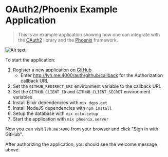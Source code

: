 # OAuth2/Phoenix Example Application

> This is an example application showing how one can integrate with the
> [OAuth2](https://github.com/scrogson/oauth2) library and
> the [Phoenix](https://github.com/phoenixframework/phoenix) framework.

![Alt text](https://monosnap.com/file/PahR5zCiU9EapeRyuvAKn1AyTitp1p.png)

To start the application:

1. Register a new application on [GitHub](https://github.com/settings/applications/new)
    - Enter http://lvh.me:4000/auth/github/callback for the Authorization callback URL
2. Set the `GITHUB_REDIRECT_URI` environment variable to the callback URL
3. Set the `GITHUB_CLIENT_ID` and `GITHUB_CLIENT_SECRET` environment variables
4. Install Elixir dependencies with `mix deps.get`
5. Install NodeJS dependencies with `npm install`
6. Setup the database with `mix ecto.setup`
7. Start the application with `mix phoenix.server`

Now you can visit `lvh.me:4000` from your browser and click "Sign in with
GitHub".

After authorizing the application, you should see the welcome message above.

